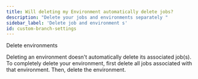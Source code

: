 ```yaml
---
title: Will deleting my Environment automatically delete jobs?
description: "Delete your jobs and environments separately "
sidebar_label: 'Delete job and environment s'
id: custom-branch-settings
--- 
```


Delete environments

Deleting an environment doesn't automatically delete its associated job(s). To completely delete your environment, first delete all jobs associated with that environment. Then, delete the environment. 